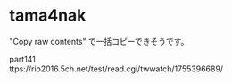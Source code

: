 # tama4nak

"Copy raw contents" で一括コピーできそうです。


part141    
ttps://rio2016.5ch.net/test/read.cgi/twwatch/1755396689/
